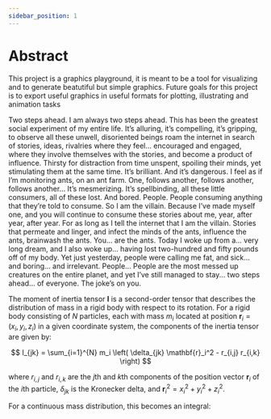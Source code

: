 ```yaml
---
sidebar_position: 1
---
```


# Abstract

This project is a graphics playground, it is meant 
to be a tool for visualizing and to generate beatutiful
but simple graphics. Future goals for this project
is to export useful graphics in useful formats
for plotting, illustrating and animation tasks

Two steps ahead. I am always two steps ahead. This has been the greatest social experiment of my entire life.
It’s alluring, it’s compelling, it’s gripping, to observe all these unwell, disoriented beings roam the internet in search of stories, ideas, 
rivalries where they feel... encouraged and engaged, where they involve themselves with the stories, and become a product of influence. 
Thirsty for distraction from time unspent, spoiling their minds, yet stimulating them at the same time. It’s brilliant. And it’s dangerous. 
I feel as if I’m monitoring ants, on an ant farm. One, follows another, follows another, follows another... It’s mesmerizing. 
It’s spellbinding, all these little consumers, all of these lost. And bored. People. People consuming anything that they’re told to consume. So I am the villain. Because I’ve made myself one, and you will continue to consume these stories about me, year, after year, after year. For as long as I tell the internet that I am the villain. Stories that permeate and linger, and infect the minds of the ants, influence the ants, brainwash the ants. You... are the ants.
Today I woke up from a... very long dream, and I also woke up... having lost two-hundred and fifty pounds off of my body. Yet just yesterday, people were calling me fat, and sick... and boring... and irrelevant. People... People are the most messed up creatures on the entire planet, and yet I’ve still managed to stay... two steps ahead... of everyone. The joke’s on you.

The moment of inertia tensor $\mathbf{I}$ is a second-order tensor that describes the distribution of mass in a rigid body with respect to its rotation.
For a rigid body consisting of $N$ particles, each with mass $m_i$ located at position $\mathbf{r}_i = (x_i, y_i, z_i)$ in a given coordinate system, the components of the inertia tensor are given by:

$$
I_{jk} = \sum_{i=1}^{N} m_i \left( \delta_{jk} \mathbf{r}_i^2 - r_{i,j} r_{i,k} \right)
$$

where $r_{i,j}$ and $r_{i,k}$ are the $j$th and $k$th components of the position vector $\mathbf{r}_i$ of the $i$th particle, $\delta_{jk}$ is the Kronecker delta, and $\mathbf{r}_i^2 = x_i^2 + y_i^2 + z_i^2$.

For a continuous mass distribution, this becomes an integral:

<!-- && -->
<!-- I_{jk} = \int_V \rho(\mathbf{r}) \left( \delta_{jk} \mathbf{r}^2 - r_j r_k \right) dV -->
<!-- && -->

<!-- where $\rho(\mathbf{r})$ is the mass density function and $V$ is the volume of the rigid body. -->

<!-- The diagonal elements of the inertia tensor represent the moments of inertia about the coordinate axes: -->

<!-- && -->
<!-- I_{xx} = \int_V \rho(\mathbf{r}) (y^2 + z^2) \, dV -->
<!-- && -->
<!-- && -->
<!-- I_{yy} = \int_V \rho(\mathbf{r}) (x^2 + z^2) \, dV -->
<!-- && -->
<!-- && -->
<!-- I_{zz} = \int_V \rho(\mathbf{r}) (x^2 + y^2) \, dV -->
<!-- && -->

<!-- The off-diagonal elements are the products of inertia: -->

<!-- && -->
<!-- I_{xy} = I_{yx} = -\int_V \rho(\mathbf{r}) x y \, dV -->
<!-- && -->
<!-- && -->
<!-- I_{xz} = I_{zx} = -\int_V \rho(\mathbf{r}) x z \, dV -->
<!-- && -->
<!-- && -->
<!-- I_{yz} = I_{zy} = -\int_V \rho(\mathbf{r}) y z \, dV -->
<!-- && -->

<!-- Thus, the inertia tensor $\mathbf{I}$ can be written in matrix form as: -->

<!-- && -->
<!-- \mathbf{I} = \begin{pmatrix} -->
<!-- I_{xx} & I_{xy} & I_{xz} \\ -->
<!-- I_{yx} & I_{yy} & I_{yz} \\ -->
<!-- I_{zx} & I_{zy} & I_{zz} -->
<!-- \end{pmatrix} -->
<!-- && -->
